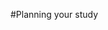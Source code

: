 #Planning your study
<!--
When planning your study, here are some things you might want to consider:

* [PLANNING YOUR STUDY]

 Resources currently collected [here](reproducible_neuroimaging_research.md#Reproducible-neuroimaging-research)

* [Reusing data]
* [Defining your terms and your task]
* [Ontologies]
* [Piloting]
* [Pre-registration]
* [Optimizing your design]
* [Design efficiency]
* [Power]
* [For MVPA: same analysis approach]
* [Defining your region of interest]
* [Using previous results]
* [Localizers]
* [Atlases]
* [Non-standard templates]
* [Stimuli presentation softwares]
 * [psychopy]
 * [expyriment]
 * [psychtoolbox]
* [Existing protocols]
-->
